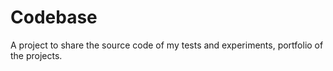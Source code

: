 # Codebase
 A project to share the source code of my tests and experiments, portfolio of the projects.
